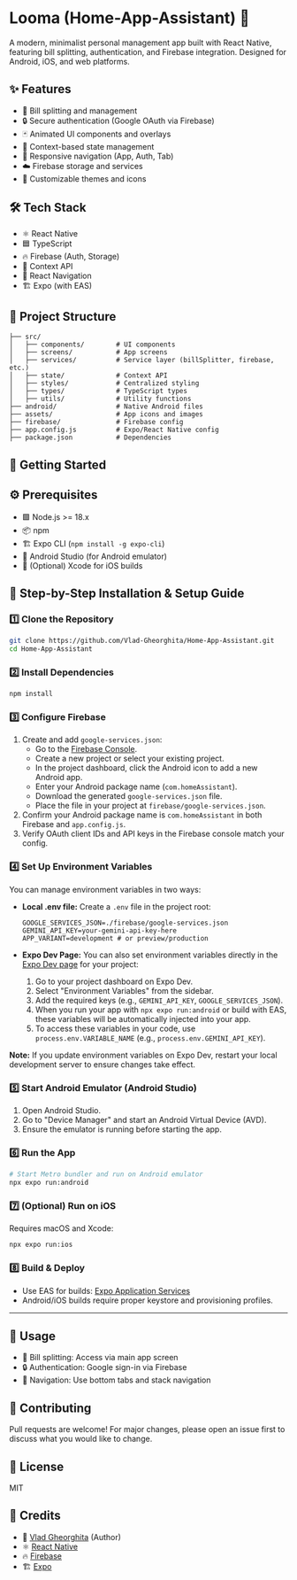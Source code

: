 
# Looma (Home-App-Assistant) 🚀


A modern, minimalist personal management app built with React Native, featuring bill splitting, authentication, and Firebase integration. Designed for Android, iOS, and web platforms.

## ✨ Features
- 💸 Bill splitting and management
- 🔒 Secure authentication (Google OAuth via Firebase)
- 🃏 Animated UI components and overlays
- 🧠 Context-based state management
- 🧭 Responsive navigation (App, Auth, Tab)
- ☁️ Firebase storage and services
- 🎨 Customizable themes and icons

## 🛠️ Tech Stack
- ⚛️ React Native
- 🟦 TypeScript
- 🔥 Firebase (Auth, Storage)
- 🧠 Context API
- 🧭 React Navigation
- 🏗️ Expo (with EAS)

## 📁 Project Structure
```
├── src/
│   ├── components/        # UI components
│   ├── screens/           # App screens
│   ├── services/          # Service layer (billSplitter, firebase, etc.)
│   ├── state/             # Context API
│   ├── styles/            # Centralized styling
│   ├── types/             # TypeScript types
│   ├── utils/             # Utility functions
├── android/               # Native Android files
├── assets/                # App icons and images
├── firebase/              # Firebase config
├── app.config.js          # Expo/React Native config
├── package.json           # Dependencies
```

## 🚦 Getting Started

## ⚙️ Prerequisites
- 🟩 Node.js >= 18.x
- 📦 npm
- 🏗️ Expo CLI (`npm install -g expo-cli`)
- 🤖 Android Studio (for Android emulator)
- 🍏 (Optional) Xcode for iOS builds

## 📝 Step-by-Step Installation & Setup Guide

### 1️⃣ Clone the Repository
```sh
git clone https://github.com/Vlad-Gheorghita/Home-App-Assistant.git
cd Home-App-Assistant
```

### 2️⃣ Install Dependencies
```sh
npm install
```

### 3️⃣ Configure Firebase
1. Create and add `google-services.json`:
   - Go to the [Firebase Console](https://console.firebase.google.com/).
   - Create a new project or select your existing project.
   - In the project dashboard, click the Android icon to add a new Android app.
   - Enter your Android package name (`com.homeAssistant`).
   - Download the generated `google-services.json` file.
   - Place the file in your project at `firebase/google-services.json`.
2. Confirm your Android package name is `com.homeAssistant` in both Firebase and `app.config.js`.
3. Verify OAuth client IDs and API keys in the Firebase console match your config.


### 4️⃣ Set Up Environment Variables
You can manage environment variables in two ways:

- **Local .env file:**
  Create a `.env` file in the project root:
  ```
  GOOGLE_SERVICES_JSON=./firebase/google-services.json
  GEMINI_API_KEY=your-gemini-api-key-here
  APP_VARIANT=development # or preview/production
  ```

- **Expo Dev Page:**
  You can also set environment variables directly in the [Expo Dev page](https://expo.dev/) for your project:
  1. Go to your project dashboard on Expo Dev.
  2. Select "Environment Variables" from the sidebar.
  3. Add the required keys (e.g., `GEMINI_API_KEY`, `GOOGLE_SERVICES_JSON`).
  4. When you run your app with `npx expo run:android` or build with EAS, these variables will be automatically injected into your app.
  5. To access these variables in your code, use `process.env.VARIABLE_NAME` (e.g., `process.env.GEMINI_API_KEY`).

**Note:** If you update environment variables on Expo Dev, restart your local development server to ensure changes take effect.

### 5️⃣ Start Android Emulator (Android Studio)
1. Open Android Studio.
2. Go to "Device Manager" and start an Android Virtual Device (AVD).
3. Ensure the emulator is running before starting the app.

### 6️⃣ Run the App
```sh
# Start Metro bundler and run on Android emulator
npx expo run:android
```

### 7️⃣ (Optional) Run on iOS
Requires macOS and Xcode:
```sh
npx expo run:ios
```

### 8️⃣ Build & Deploy
- Use EAS for builds: [Expo Application Services](https://docs.expo.dev/eas/)
- Android/iOS builds require proper keystore and provisioning profiles.

---

## 📲 Usage
- 💸 Bill splitting: Access via main app screen
- 🔒 Authentication: Google sign-in via Firebase
- 🧭 Navigation: Use bottom tabs and stack navigation

## 🤝 Contributing
Pull requests are welcome! For major changes, please open an issue first to discuss what you would like to change.

## 📄 License
MIT

## 🙏 Credits
- 👤 [Vlad Gheorghita](https://github.com/Vlad-Gheorghita) (Author)
- ⚛️ [React Native](https://reactnative.dev/)
- 🔥 [Firebase](https://firebase.google.com/)
- 🏗️ [Expo](https://expo.dev/)
